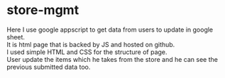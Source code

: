 # store-mgmt
Here I use google appscript to get data from users to update in google sheet.</br>
It is html page that is backed by JS and hosted on github.</br>
I used simple HTML and CSS for the structure of page.</br>
User update the items which he takes from the store and he can see the previous submitted data too.
